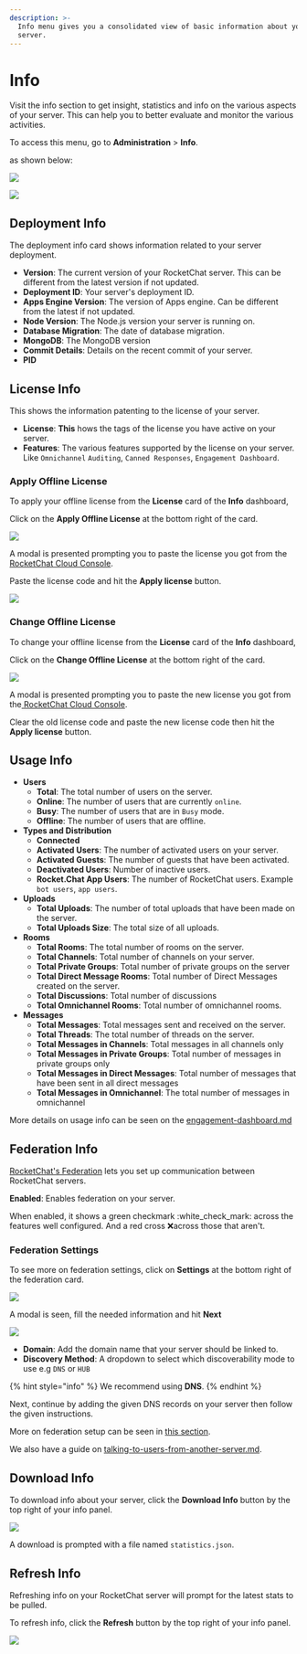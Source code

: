 ```yaml
---
description: >-
  Info menu gives you a consolidated view of basic information about your
  server.
---
```


# Info

Visit the info section to get insight, statistics and info on the various aspects of your server. This can help you to better evaluate and monitor the various activities.

To access this menu, go to **Administration** > **Info**.

as shown below:

![](<../../../.gitbook/assets/2021-11-20\_23-29-48 (1) (1) (1) (1) (12) (10).png>)

![](<../../../.gitbook/assets/image (662) (1) (1) (1) (1).png>)

## Deployment Info

The deployment info card shows information related to your server deployment.

* **Version**: The current version of your RocketChat server. This can be different from the latest version if not updated.
* **Deployment ID**: Your server's deployment ID.
* **Apps Engine Version**: The version of Apps engine. Can be different from the latest if not updated.
* **Node Version**: The Node.js version your server is running on.
* **Database Migration**: The date of database migration.
* **MongoDB**: The MongoDB version
* **Commit Details**: Details on the recent commit of your server.
* **PID**

## License Info

This shows the information patenting to the license of your server.

* **License**: **This** hows the tags of the license you have active on your server.
* **Features**: The various features supported by the license on your server. Like `Omnichannel` `Auditing`, `Canned Responses`, `Engagement Dashboard`.

### Apply Offline License

To apply your offline license from the **License** card of the **Info** dashboard,

Click on the **Apply Offline License** at the bottom right of the card.

![](<../../../.gitbook/assets/image (663) (1) (1) (1) (1) (1) (1).png>)

A modal is presented prompting you to paste the license you got from the[ RocketChat Cloud Console](https://cloud.rocket.chat/home).

Paste the license code and hit the **Apply license** button.

![](<../../../.gitbook/assets/image (641) (1) (1) (1) (1) (1) (1) (1).png>)

### Change Offline License

To change your offline license from the **License** card of the **Info** dashboard,

Click on the **Change Offline License** at the bottom right of the card.

![](<../../../.gitbook/assets/image (654) (1) (2).png>)

A modal is presented prompting you to paste the new license you got from the[ RocketChat Cloud Console](https://cloud.rocket.chat/home).

Clear the old license code and paste the new license code then hit the **Apply license** button.

## Usage Info

* **Users**
  * **Total**: The total number of users on the server.
  * **Online**: The number of users that are currently `online`.
  * **Busy**: The number of users that are in `Busy` mode.
  * **Offline**: The number of users that are offline.
* **Types and Distribution**
  * **Connected**
  * **Activated Users**: The number of activated users on your server.
  * **Activated Guests**: The number of guests that have been activated.
  * **Deactivated Users**: Number of inactive users.
  * **Rocket.Chat App Users**: The number of RocketChat users. Example `bot users`, `app users`.
* **Uploads**
  * **Total Uploads**: The number of total uploads that have been made on the server.
  * **Total Uploads Size**: The total size of all uploads.
* **Rooms**
  * **Total Rooms**: The total number of rooms on the server.
  * **Total Channels**: Total number of channels on your server.
  * **Total Private Groups**: Total number of private groups on the server
  * **Total Direct Message Rooms**: Total number of Direct Messages created on the server.
  * **Total Discussions**: Total number of discussions
  * **Total Omnichannel Rooms**: Total number of omnichannel rooms.
* **Messages**
  * **Total Messages**: Total messages sent and received on the server.
  * **Total Threads**: The total number of threads on the server.
  * **Total Messages in Channels**: Total messages in all channels only
  * **Total Messages in Private Groups**: Total number of messages in private groups only
  * **Total Messages in Direct Messages**: Total number of messages that have been sent in all direct messages
  * **Total Messages in Omnichannel**: The total number of messages in omnichannel

More details on usage info can be seen on the [engagement-dashboard.md](engagement-dashboard.md "mention")

## Federation Info

[RocketChat's Federation](settings/federation.md#introduction) lets you set up communication between RocketChat servers.

**Enabled**: Enables federation on your server.

When enabled, it shows a green checkmark :white\_check\_mark: across the features well configured. And a red cross :x:across those that aren't.

### Federation Settings

To see more on federation settings, click on **Settings** at the bottom right of the federation card.

![](<../../../.gitbook/assets/image (666) (1) (1) (1) (1) (1).png>)

A modal is seen, fill the needed information and hit **Next**

![](<../../../.gitbook/assets/image (653) (1) (1).png>)

* **Domain**: Add the domain name that your server should be linked to.
* **Discovery Method**: A dropdown to select which discoverability mode to use e.g `DNS` or `HUB`

{% hint style="info" %}
We recommend using **DNS**.
{% endhint %}

Next, continue by adding the given DNS records on your server then follow the given instructions.

More on federa**t**ion setup can be seen in [this section](settings/federation.md).

We also have a guide on [talking-to-users-from-another-server.md](../../user-guides/talking-to-users-from-another-server.md "mention").

## Download Info

To download info about your server, click the **Download Info** button by the top right of your info panel.

![](<../../../.gitbook/assets/2021-11-20\_23-38-23 (1).png>)

A download is prompted with a file named `statistics.json`.

## Refresh Info

Refreshing info on your RocketChat server will prompt for the latest stats to be pulled.

To refresh info, click the **Refresh** button by the top right of your info panel.

![](../../../.gitbook/assets/2021-11-20\_23-42-35.png)
